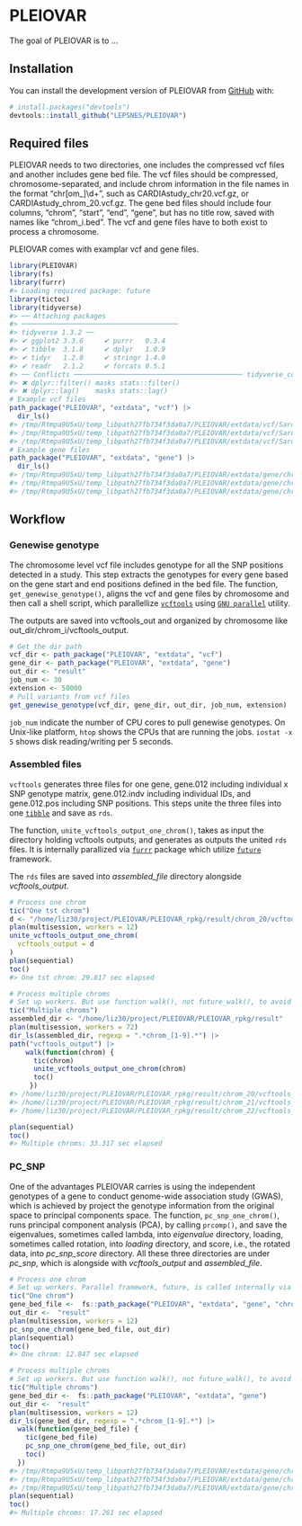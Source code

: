
<!-- README.md is generated from README.Rmd. Please edit that file -->

# PLEIOVAR

<!-- badges: start -->
<!-- badges: end -->

The goal of PLEIOVAR is to …

## Installation

You can install the development version of PLEIOVAR from
[GitHub](https://github.com/) with:

``` r
# install.packages("devtools")
devtools::install_github("LEPSNES/PLEIOVAR")
```

## Required files

PLEIOVAR needs to two directories, one includes the compressed vcf files
and another includes gene bed file. The vcf files should be compressed,
chromosome-separated, and include chrom information in the file names in
the format “chr\[om\_\]\d+”, such as CARDIAstudy_chr20.vcf.gz, or
CARDIAstudy_chrom_20.vcf.gz. The gene bed files should include four
columns, “chrom”, “start”, “end”, “gene”, but has no title row, saved
with names like “chrom_i.bed”. The vcf and gene files have to both exist
to process a chromosome.

PLEIOVAR comes with examplar vcf and gene files.

``` r
library(PLEIOVAR)
library(fs)
library(furrr)
#> Loading required package: future
library(tictoc)
library(tidyverse)
#> ── Attaching packages
#> ───────────────────────────────────────
#> tidyverse 1.3.2 ──
#> ✔ ggplot2 3.3.6     ✔ purrr   0.3.4
#> ✔ tibble  3.1.8     ✔ dplyr   1.0.9
#> ✔ tidyr   1.2.0     ✔ stringr 1.4.0
#> ✔ readr   2.1.2     ✔ forcats 0.5.1
#> ── Conflicts ────────────────────────────────────────── tidyverse_conflicts() ──
#> ✖ dplyr::filter() masks stats::filter()
#> ✖ dplyr::lag()    masks stats::lag()
# Example vcf files
path_package("PLEIOVAR", "extdata", "vcf") |> 
  dir_ls()
#> /tmp/Rtmpa9U5xU/temp_libpath27fb734f3da0a7/PLEIOVAR/extdata/vcf/Sardinia.b37.ss2120.FAref.impv4.chr20.vcf.gz
#> /tmp/Rtmpa9U5xU/temp_libpath27fb734f3da0a7/PLEIOVAR/extdata/vcf/Sardinia.b37.ss2120.FAref.impv4.chr21.vcf.gz
#> /tmp/Rtmpa9U5xU/temp_libpath27fb734f3da0a7/PLEIOVAR/extdata/vcf/Sardinia.b37.ss2120.FAref.impv4.chr22.vcf.gz
# Example gene files
path_package("PLEIOVAR", "extdata", "gene") |> 
  dir_ls()
#> /tmp/Rtmpa9U5xU/temp_libpath27fb734f3da0a7/PLEIOVAR/extdata/gene/chrom_20.bed
#> /tmp/Rtmpa9U5xU/temp_libpath27fb734f3da0a7/PLEIOVAR/extdata/gene/chrom_21.bed
#> /tmp/Rtmpa9U5xU/temp_libpath27fb734f3da0a7/PLEIOVAR/extdata/gene/chrom_22.bed
```

## Workflow

### Genewise genotype

The chromosome level vcf file includes genotype for all the SNP
positions detected in a study. This step extracts the genotypes for
every gene based on the gene start and end positions defined in the bed
file. The function, `get_genewise_genotype()`, aligns the vcf and gene
files by chromosome and then call a shell script, which parallellize
[`vcftools`](https://vcftools.github.io/man_latest.html) using
[`GNU parallel`](https://www.gnu.org/software/parallel/) utility.

The outputs are saved into vcftools_out and organized by chromosome like
out_dir/chrom_i/vcftools_output.

``` r
# Get the dir path
vcf_dir <- path_package("PLEIOVAR", "extdata", "vcf")
gene_dir <- path_package("PLEIOVAR", "extdata", "gene")
out_dir <- "result"
job_num <- 30
extension <- 50000
# Pull variants from vcf files
get_genewise_genotype(vcf_dir, gene_dir, out_dir, job_num, extension)
```

`job_num` indicate the number of CPU cores to pull genewise genotypes.
On Unix-like platform, `htop` shows the CPUs that are running the jobs.
`iostat -x 5` shows disk reading/writing per 5 seconds.

### Assembled files

`vcftools` generates three files for one gene, gene.012 including
individual x SNP genotype matrix, gene.012.indv including individual
IDs, and gene.012.pos including SNP positions. This steps unite the
three files into one [`tibble`](https://tibble.tidyverse.org/) and save
as `rds`.

The function, `unite_vcftools_output_one_chrom()`, takes as input the
directory holding vcftools outputs, and generates as outputs the united
`rds` files. It is internally parallized via
[`furrr`](https://furrr.futureverse.org/) package which utilize
[`future`](https://future.futureverse.org/) framework.

The `rds` files are saved into *assembled_file* directory alongside
*vcftools_output*.

``` r
# Process one chrom
tic("One tst chrom")
d <- "/home/liz30/project/PLEIOVAR/PLEIOVAR_rpkg/result/chrom_20/vcftools_output"
plan(multisession, workers = 12)
unite_vcftools_output_one_chrom(
  vcftools_output = d
)
plan(sequential)
toc()
#> One tst chrom: 29.817 sec elapsed

# Process multiple chroms
# Set up workers. But use function walk(), not future_walk(), to avoid double paralleling at both chrom and gene levels.
tic("Multiple chroms")
assembled_dir <- "/home/liz30/project/PLEIOVAR/PLEIOVAR_rpkg/result"
plan(multisession, workers = 72)
dir_ls(assembled_dir, regexp = ".*chrom_[1-9].*") |>
path("vcftools_output") |>
    walk(function(chrom) {
      tic(chrom)
      unite_vcftools_output_one_chrom(chrom)
      toc()
     })
#> /home/liz30/project/PLEIOVAR/PLEIOVAR_rpkg/result/chrom_20/vcftools_output: 24.284 sec elapsed
#> /home/liz30/project/PLEIOVAR/PLEIOVAR_rpkg/result/chrom_21/vcftools_output: 1.276 sec elapsed
#> /home/liz30/project/PLEIOVAR/PLEIOVAR_rpkg/result/chrom_22/vcftools_output: 5.896 sec elapsed

plan(sequential)
toc()
#> Multiple chroms: 33.317 sec elapsed
```

### PC_SNP

One of the advantages PLEIOVAR carries is using the independent
genotypes of a gene to conduct genome-wide association study (GWAS),
which is achieved by project the genotype information from the original
space to principal components space. The function, `pc_snp_one_chrom()`,
runs principal component analysis (PCA), by calling `prcomp()`, and save
the eigenvalues, sometimes called lambda, into *eigenvalue* directory,
loading, sometimes called rotation, into *loading* directory, and score,
i.e., the rotated data, into *pc_snp_score* directory. All these three
directories are under *pc_snp*, which is alongside with
*vcftools_output* and *assembled_file*.

``` r
# Process one chrom
# Set up workers. Parallel framework, future, is called internally via furrr
tic("One chrom")
gene_bed_file <-  fs::path_package("PLEIOVAR", "extdata", "gene", "chrom_20.bed")
out_dir <-  "result"
plan(multisession, workers = 12)
pc_snp_one_chrom(gene_bed_file, out_dir)
plan(sequential)
toc()
#> One chrom: 12.847 sec elapsed

# Process multiple chroms
# Set up workers. But use function walk(), not future_walk(), to avoid double paralleling at both chrom and gene levels.
tic("Multiple chroms")
gene_bed_dir <-  fs::path_package("PLEIOVAR", "extdata", "gene")
out_dir <-  "result"
plan(multisession, workers = 12)
dir_ls(gene_bed_dir, regexp = ".*chrom_[1-9].*") |>
  walk(function(gene_bed_file) {
    tic(gene_bed_file)
    pc_snp_one_chrom(gene_bed_file, out_dir)
    toc()
  })
#> /tmp/Rtmpa9U5xU/temp_libpath27fb734f3da0a7/PLEIOVAR/extdata/gene/chrom_20.bed: 12.005 sec elapsed
#> /tmp/Rtmpa9U5xU/temp_libpath27fb734f3da0a7/PLEIOVAR/extdata/gene/chrom_21.bed: 1.081 sec elapsed
#> /tmp/Rtmpa9U5xU/temp_libpath27fb734f3da0a7/PLEIOVAR/extdata/gene/chrom_22.bed: 3.407 sec elapsed
plan(sequential)
toc()
#> Multiple chroms: 17.261 sec elapsed
```
